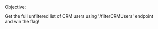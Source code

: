 Objective:

Get the full unfiltered list of CRM users using '/filterCRMUsers' endpoint and win the flag!